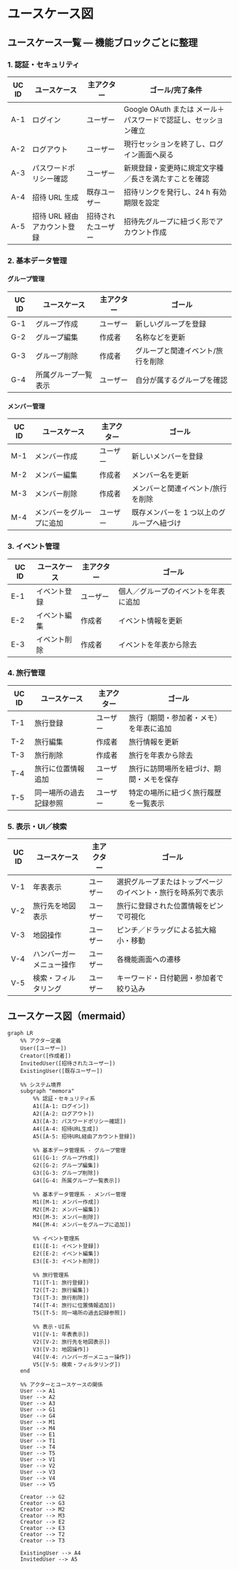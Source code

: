 # ユースケース図

## ユースケース一覧 — 機能ブロックごとに整理

### 1. 認証・セキュリティ

| UC ID | ユースケース | 主アクター | ゴール/完了条件 |
|-------|-------------|------------|----------------|
| A-1 | ログイン | ユーザー | Google OAuth または メール＋パスワードで認証し、セッション確立 |
| A-2 | ログアウト | ユーザー | 現行セッションを終了し、ログイン画面へ戻る |
| A-3 | パスワードポリシー確認 | ユーザー | 新規登録・変更時に規定文字種／長さを満たすことを確認 |
| A-4 | 招待 URL 生成 | 既存ユーザー | 招待リンクを発行し、24 h 有効期限を設定 |
| A-5 | 招待 URL 経由アカウント登録 | 招待されたユーザー | 招待先グループに紐づく形でアカウント作成 |

### 2. 基本データ管理

#### グループ管理

| UC ID | ユースケース | 主アクター | ゴール |
|-------|-------------|------------|-------|
| G-1 | グループ作成 | ユーザー | 新しいグループを登録 |
| G-2 | グループ編集 | 作成者 | 名称などを更新 |
| G-3 | グループ削除 | 作成者 | グループと関連イベント/旅行を削除 |
| G-4 | 所属グループ一覧表示 | ユーザー | 自分が属するグループを確認 |

#### メンバー管理

| UC ID | ユースケース | 主アクター | ゴール |
|-------|-------------|------------|-------|
| M-1 | メンバー作成 | ユーザー | 新しいメンバーを登録 |
| M-2 | メンバー編集 | 作成者 | メンバー名を更新 |
| M-3 | メンバー削除 | 作成者 | メンバーと関連イベント/旅行を削除 |
| M-4 | メンバーをグループに追加 | ユーザー | 既存メンバーを 1 つ以上のグループへ紐づけ |

### 3. イベント管理

| UC ID | ユースケース | 主アクター | ゴール |
|-------|-------------|------------|-------|
| E-1 | イベント登録 | ユーザー | 個人／グループのイベントを年表に追加 |
| E-2 | イベント編集 | 作成者 | イベント情報を更新 |
| E-3 | イベント削除 | 作成者 | イベントを年表から除去 |

### 4. 旅行管理

| UC ID | ユースケース | 主アクター | ゴール |
|-------|-------------|------------|-------|
| T-1 | 旅行登録 | ユーザー | 旅行（期間・参加者・メモ）を年表に追加 |
| T-2 | 旅行編集 | 作成者 | 旅行情報を更新 |
| T-3 | 旅行削除 | 作成者 | 旅行を年表から除去 |
| T-4 | 旅行に位置情報追加 | ユーザー | 旅行に訪問場所を紐づけ、期間・メモを保存 |
| T-5 | 同一場所の過去記録参照 | ユーザー | 特定の場所に紐づく旅行履歴を一覧表示 |

### 5. 表示・UI／検索

| UC ID | ユースケース | 主アクター | ゴール |
|-------|-------------|------------|-------|
| V-1 | 年表表示 | ユーザー | 選択グループまたはトップページのイベント・旅行を時系列で表示 |
| V-2 | 旅行先を地図表示 | ユーザー | 旅行に登録された位置情報をピンで可視化 |
| V-3 | 地図操作 | ユーザー | ピンチ／ドラッグによる拡大縮小・移動 |
| V-4 | ハンバーガーメニュー操作 | ユーザー | 各機能画面への遷移 |
| V-5 | 検索・フィルタリング | ユーザー | キーワード・日付範囲・参加者で絞り込み |

## ユースケース図（mermaid）

```mermaid
graph LR
    %% アクター定義
    User([ユーザー])
    Creator([作成者])
    InvitedUser([招待されたユーザー])
    ExistingUser([既存ユーザー])
    
    %% システム境界
    subgraph "memora"
        %% 認証・セキュリティ系
        A1([A-1: ログイン])
        A2([A-2: ログアウト])
        A3([A-3: パスワードポリシー確認])
        A4([A-4: 招待URL生成])
        A5([A-5: 招待URL経由アカウント登録])
        
        %% 基本データ管理系 - グループ管理
        G1([G-1: グループ作成])
        G2([G-2: グループ編集])
        G3([G-3: グループ削除])
        G4([G-4: 所属グループ一覧表示])
        
        %% 基本データ管理系 - メンバー管理
        M1([M-1: メンバー作成])
        M2([M-2: メンバー編集])
        M3([M-3: メンバー削除])
        M4([M-4: メンバーをグループに追加])
        
        %% イベント管理系
        E1([E-1: イベント登録])
        E2([E-2: イベント編集])
        E3([E-3: イベント削除])
        
        %% 旅行管理系
        T1([T-1: 旅行登録])
        T2([T-2: 旅行編集])
        T3([T-3: 旅行削除])
        T4([T-4: 旅行に位置情報追加])
        T5([T-5: 同一場所の過去記録参照])
        
        %% 表示・UI系
        V1([V-1: 年表表示])
        V2([V-2: 旅行先を地図表示])
        V3([V-3: 地図操作])
        V4([V-4: ハンバーガーメニュー操作])
        V5([V-5: 検索・フィルタリング])
    end
    
    %% アクターとユースケースの関係
    User --> A1
    User --> A2
    User --> A3
    User --> G1
    User --> G4
    User --> M1
    User --> M4
    User --> E1
    User --> T1
    User --> T4
    User --> T5
    User --> V1
    User --> V2
    User --> V3
    User --> V4
    User --> V5
    
    Creator --> G2
    Creator --> G3
    Creator --> M2
    Creator --> M3
    Creator --> E2
    Creator --> E3
    Creator --> T2
    Creator --> T3
    
    ExistingUser --> A4
    InvitedUser --> A5
```
